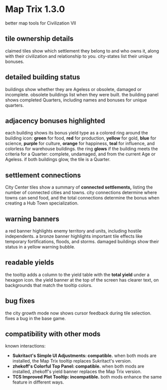 # Map Trix 1.3.0
better map tools for Civilization VII

## tile ownership details
claimed tiles show which settlement they belong to and who owns it,
along with their civilization and relationship to you.  city-states list
their unique bonuses.

## detailed building status
buildings show whether they are Ageless or obsolete, damaged or
incomplete.  obsolete buildings list when they were built.  the building
panel shows completed Quarters, including names and bonuses for unique
quarters.

## adjacency bonuses highlighted
each building shows its bonus yield type as a colored ring around the
building icon: **green** for food, **red** for production, **yellow**
for gold, **blue** for science, **purple** for culture, **orange** for
happiness, **teal** for influence, and colorless for warehouse
buildings.  the ring **glows** if the building meets the criteria for a
Quarter: complete, undamaged, and from the current Age or Ageless.  if
both buildings glow, the tile is a Quarter.

## settlement connections
City Center tiles show a summary of **connected settlements,** listing
the number of connected cities and towns.  city connections determine
where towns can send food, and the total connections determine the bonus
when creating a Hub Town specialization.

## warning banners
a red banner highlights enemy territory and units, including hostile
independents. a bronze banner highlights important tile effects like
temporary fortifications, floods, and storms.  damaged buildings show
their status in a yellow warning bubble.

## readable yields
the tooltip adds a column to the yield table with the **total yield**
under a hexagon icon.  the yield banner at the top of the screen has
clearer text, on backgrounds that match the tooltip colors.

## bug fixes
the city growth mode now shows cursor feedback during tile selection.
fixes a bug in the base game.

## compatibility with other mods
known interactions:

- **Sukritact's Simple UI Adjustments: compatible.**  when both mods are
  installed, the Map Trix tooltip replaces Sukritact's version.
- **zhekoff's Colorful Top Panel: compatible.**  when both mods are
  installed, zhekoff's yield banner replaces the Map Trix version.
- **TCS Improved Plot Tooltip: incompatible.**  both mods enhance the
  same feature in different ways.
